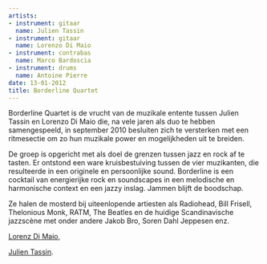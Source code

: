 ```yaml
---
artists:
- instrument: gitaar
  name: Julien Tassin
- instrument: gitaar
  name: Lorenzo Di Maio
- instrument: contrabas
  name: Marco Bardoscia
- instrument: drums
  name: Antoine Pierre
date: 13-01-2012
title: Borderline Quartet
---
```

Borderline Quartet is de vrucht van de muzikale entente 
tussen Julien Tassin en Lorenzo Di Maio die, na vele 
jaren als duo te hebben samengespeeld, in september 2010 
besluiten zich te versterken met een ritmesectie om zo hun 
muzikale power en mogelijkheden uit te breiden. 

De groep is opgericht met als doel de grenzen tussen jazz en rock af 
te tasten. Er ontstond een ware kruisbestuiving tussen de vier 
muzikanten, die resulteerde in een originele en persoonlijke 
sound. Borderline is een cocktail van energierijke rock en 
soundscapes in een melodische en harmonische context en een 
jazzy inslag. Jammen blijft de boodschap. 

Ze halen de mosterd bij uiteenlopende artiesten als Radiohead, 
Bill Frisell, Thelonious Monk, RATM, The Beatles en de huidige 
Scandinavische jazzscène met onder andere Jakob Bro, Soren 
Dahl Jeppesen enz. 

[Lorenz Di Maio](http://www.myspace.com/lorenzodimaio), 

[Julien Tassin](http://www.myspace.com/tassinjulien).